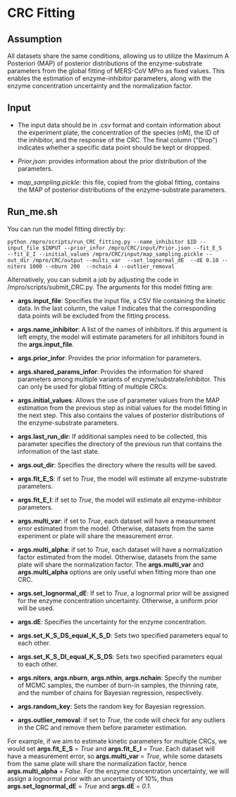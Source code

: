# CRC Fitting

## Assumption

All datasets share the same conditions, allowing us to utilize the Maximum A Posteriori (MAP) of posterior distributions of the enzyme-substrate parameters from the global fitting of MERS-CoV MPro as fixed values. This enables the estimation of enzyme-inhibitor parameters, along with the enzyme concentration uncertainty and the normalization factor.

## Input

- The input data should be in .csv format and contain information about the experiment plate, the concentration of the species (nM), the ID of the inhibitor, and the response of the CRC. The final column ("Drop") indicates whether a specific data point should be kept or dropped.

- *Prior.json*: provides information about the prior distribution of the parameters.

- *map_sampling.pickle*: this file, copied from the global fitting, contains the MAP of posterior distributions of the enzyme-substrate parameters.

## Run_me.sh

You can run the model fitting directly by: 

    python /mpro/scripts/run_CRC_fitting.py --name_inhibitor $ID --input_file $INPUT --prior_infor /mpro/CRC/input/Prior.json --fit_E_S  --fit_E_I --initial_values /mpro/CRC/input/map_sampling.pickle --out_dir /mpro/CRC/output --multi_var  --set_lognormal_dE  --dE 0.10 --niters 1000 --nburn 200  --nchain 4 --outlier_removal

Alternatively, you can submit a job by adjusting the code in /mpro/scripts/submit_CRC.py. The arguments for this model fitting are: 

- **args.input_file**: Specifies the input file, a CSV file containing the kinetic data. In the last column, the value *1* indicates that the corresponding data points will be excluded from the fitting process.

- **args.name_inhibitor**: A list of the names of inhibitors. If this argument is left empty, the model will estimate parameters for all inhibitors found in the **args.input_file**.

- **args.prior_infor**: Provides the prior information for parameters.

- **args.shared_params_infor**: Provides the information for shared parameters among multiple variants of enzyme/substrate/inhibitor. This can only be used for global fitting of multiple CRCs. 

- **args.initial_values**: Allows the use of parameter values from the MAP estimation from the previous step as initial values for the model fitting in the next step. This also contains the values of posterior distributions of the enzyme-substrate parameters.

- **args.last_run_dir**: If additional samples need to be collected, this parameter specifies the directory of the previous run that contains the information of the last state.

- **args.out_dir**: Specifies the directory where the results will be saved.

- **args.fit_E_S**: if set to *True*, the model will estimate all enzyme-substrate parameters.

- **args.fit_E_I**: if set to *True*, the model will estimate all enzyme-inhibitor parameters.

- **args.multi_var**: if set to *True*, each dataset will have a measurement error estimated from the model. Otherwise, datasets from the same experiment or plate will share the measurement error.

- **args.multi_alpha**: if set to *True*, each dataset will have a normalization factor estimated from the model. Otherwise, datasets from the same plate will share the normalization factor. The **args.multi_var** and **args.multi_alpha** options are only useful when fitting more than one CRC. 

- **args.set_lognormal_dE**: If set to *True*, a lognormal prior will be assigned for the enzyme concentration uncertainty. Otherwise, a uniform prior will be used.

- **args.dE**: Specifies the uncertainty for the enzyme concentration.

- **args.set_K_S_DS_equal_K_S_D**: Sets two specified parameters equal to each other.

- **args.set_K_S_DI_equal_K_S_DS**: Sets two specified parameters equal to each other.

- **args.niters**, **args.nburn**, **args.nthin**, **args.nchain**: Specify the number of MCMC samples, the number of burn-in samples, the thinning rate, and the number of chains for Bayesian regression, respectively.

- **args.random_key**: Sets the random key for Bayesian regression.

- **args.outlier_removal**: if set to *True*, the code will check for any outliers in the CRC and remove them before parameter estimation.


For example, if we aim to estimate kinetic parameters for multiple CRCs, we would set **args.fit_E_S** = *True* and **args.fit_E_I** = *True*. Each dataset will have a measurement error, so **args.multi_var** = *True*, while some datasets from the same plate will share the normalization factor, hence **args.multi_alpha** = *False*. For the enzyme concentration uncertainty, we will assign a lognormal prior with an uncertainty of 10%, thus **args.set_lognormal_dE** = *True* and **args.dE** = *0.1*.
